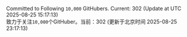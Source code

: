 Committed to Following `10,000` GitHubers. Current: <!-- FOLLOWING_COUNT -->302<!-- FOLLOWING_COUNT --> (Update at UTC <!-- LAST_UPDATED -->2025-08-25 15:17:13<!-- LAST_UPDATED -->)<br>
致力于关注`10,000`个GitHuber。当前：<!-- FOLLOWING_COUNT -->302<!-- FOLLOWING_COUNT --> (更新于北京时间 <!-- LAST_UPDATED_CST -->2025-08-25 23:17:13<!-- LAST_UPDATED_CST -->)
